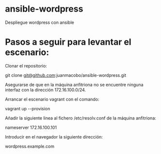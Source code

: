 # ansible-wordpress
Despliegue wordpress con ansible


# Pasos a seguir para levantar el escenario:
Clonar el repositorio:

git clone git@github.com:juanmacobo/ansible-wordpress.git


Asegurarse de que en la máquina anfitriona no se encuentre ninguna interfaz con la dirección 172.16.100.0/24.


Arrancar el escenario vagrant con el comando:

vagrant up --provision


Añadir la siguiente linea al fichero /etc/resolv.conf de la máquina anfitriona:

nameserver 172.16.100.101


Introducir en el navegador la siguiente dirección:

wordpress.example.com

